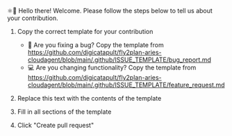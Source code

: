 ⚛👋 Hello there! Welcome. Please follow the steps below to tell us about your contribution.

1. Copy the correct template for your contribution

   - 🐛 Are you fixing a bug? Copy the template from <https://github.com/digicatapult/fly2plan-aries-cloudagent/blob/main/.github/ISSUE_TEMPLATE/bug_report.md>
   - 💻 Are you changing functionality? Copy the template from <https://github.com/digicatapult/fly2plan-aries-cloudagent/blob/main/.github/ISSUE_TEMPLATE/feature_request.md>

2. Replace this text with the contents of the template
3. Fill in all sections of the template
4. Click "Create pull request"
